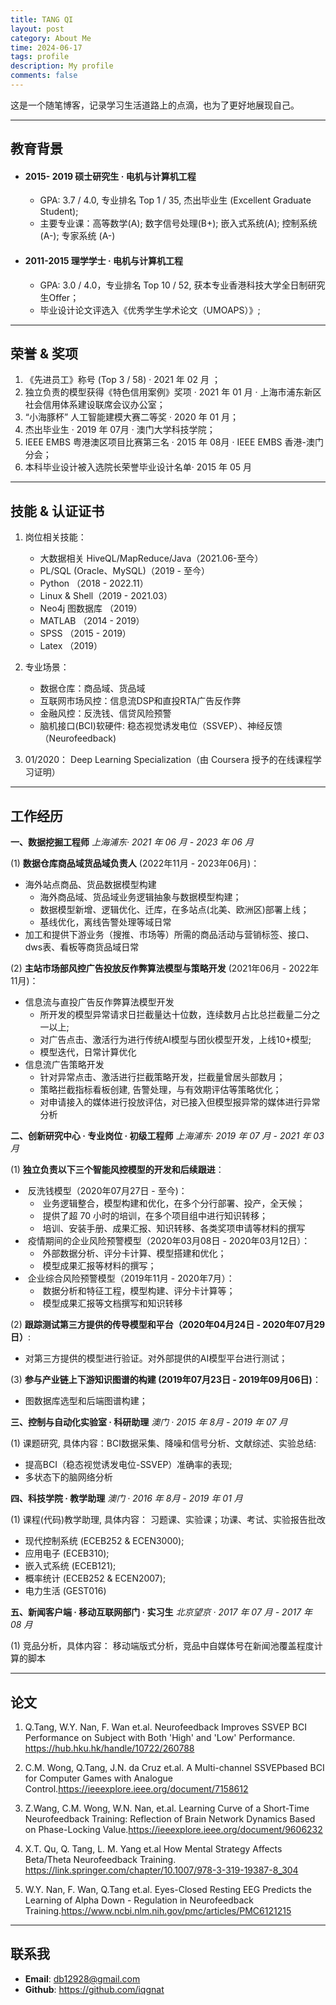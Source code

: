 ```yaml
---
title: TANG QI
layout: post
category: About Me
time: 2024-06-17
tags: profile
description: My profile
comments: false
---
```


这是一个随笔博客，记录学习生活道路上的点滴，也为了更好地展现自己。

____________________________________________________________________________________________________________________________________________________________________________________________________________________________________________________

## 教育背景

- ####  2015- 2019  硕士研究生 · 电机与计算机工程
   + GPA: 3.7 / 4.0, 专业排名 Top 1 / 35, 杰出毕业生 (Excellent Graduate Student);
   + 主要专业课：高等数学(A);  数字信号处理(B+); 嵌入式系统(A); 控制系统(A-); 专家系统 (A-)
   
- #### 2011-2015  理学学士  · 电机与计算机工程
   + GPA: 3.0 / 4.0，专业排名 Top 10 / 52,  获本专业香港科技大学全日制研究生Offer；
   + 毕业设计论文评选入《优秀学生学术论文（UMOAPS）》;

------------------------

## 荣誉 & 奖项
1. 《先进员工》称号 (Top 3 / 58) · 2021 年 02 月 ； 
2. 独立负责的模型获得《特色信用案例》奖项 · 2021 年 01 月 ·  上海市浦东新区社会信用体系建设联席会议办公室；
3. “小海豚杯” 人工智能建模大赛二等奖 · 2020 年 01 月；
4. 杰出毕业生 · 2019 年 07月 · 澳门大学科技学院；
5. IEEE EMBS 粤港澳区项目比赛第三名 · 2015 年 08月 ·  IEEE EMBS 香港-澳门分会；
6. 本科毕业设计被入选院长荣誉毕业设计名单· 2015 年 05 月

-------

## 技能 & 认证证书 
1. 岗位相关技能：
   + 大数据相关 HiveQL/MapReduce/Java（2021.06-至今）
   + PL/SQL (Oracle、MySQL)（2019 - 至今）
   + Python （2018 - 2022.11）
   + Linux & Shell（2019 - 2021.03）
   + Neo4j 图数据库 （2019）
   + MATLAB （2014 - 2019）
   + SPSS （2015 - 2019） 
   + Latex （2019）
2. 专业场景：
   + 数据仓库：商品域、货品域
   + 互联网市场风控：信息流DSP和直投RTA广告反作弊
   + 金融风控：反洗钱、信贷风险预警
   + 脑机接口(BCI)软硬件: 稳态视觉诱发电位（SSVEP）、神经反馈（Neurofeedback) 
   
3. 01/2020： Deep Learning Specialization（由 Coursera 授予的在线课程学习证明）

-----

## 工作经历

**一、数据挖掘工程师**
	 *上海浦东· 2021 年 06 月 - 2023 年 06 月*

(1) **数据仓库商品域货品域负责人** (2022年11月 - 2023年06月)：

+ 海外站点商品、货品数据模型构建
  + 海外商品域、货品域业务逻辑抽象与数据模型构建；
  + 数据模型新增、逻辑优化、迁库，在多站点(北美、欧洲区)部署上线；
  + 基线优化，离线告警处理等域日常
+ 加工和提供下游业务（搜推、市场等）所需的商品活动与营销标签、接口、dws表、看板等商货品域日常

(2) **主站市场部风控广告投放反作弊算法模型与策略开发** (2021年06月 - 2022年11月)：

+ 信息流与直投广告反作弊算法模型开发
  + 所开发的模型异常请求日拦截量达十位数，连续数月占比总拦截量二分之一以上;
  + 对广告点击、激活行为进行传统AI模型与团伙模型开发，上线10+模型;
  + 模型迭代，日常计算优化
+ 信息流广告策略开发
  + 针对异常点击、激活进行拦截策略开发，拦截量曾居头部数月；
  + 策略拦截指标看板创建, 告警处理，与有效期评估等策略优化；
  + 对申请接入的媒体进行投放评估，对已接入但模型报异常的媒体进行异常分析

**二、创新研究中心 · 专业岗位 · 初级工程师**
          *上海浦东· 2019 年 07 月 - 2021 年 03 月*

(1) **独立负责以下三个智能风控模型的开发和后续跟进**：

+ ​    反洗钱模型（2020年07月27日 - 至今)：
     + ​    业务逻辑整合，模型构建和优化，在多个分行部署、投产，全天候；
     + ​    提供了超 70 小时的培训，在多个项目组中进行知识转移；
     + ​    培训、安装手册、成果汇报、知识转移、各类奖项申请等材料的撰写
+ ​    疫情期间的企业风险预警模型（2020年03月08日 - 2020年03月12日）：
     + ​    外部数据分析、评分卡计算、模型搭建和优化；
     + ​    模型成果汇报等材料的撰写；
+ ​    企业综合风险预警模型（2019年11月 - 2020年7月）：                     
  + ​    数据分析和特征工程，模型构建、评分卡计算等；
  + ​    模型成果汇报等文档撰写和知识转移

(2) **跟踪测试第三方提供的传导模型和平台（2020年04月24日 - 2020年07月29日）**:

+ 对第三方提供的模型进行验证。对外部提供的AI模型平台进行测试；

(3) **参与产业链上下游知识图谱的构建 (2019年07月23日 - 2019年09月06日)**：

+ 图数据库选型和后端图谱构建；

**三、控制与自动化实验室 · 科研助理**
  	*澳门 · 2015 年 8月 - 2019 年  07 月*

(1) 课题研究, 具体内容：BCI数据采集、降噪和信号分析、文献综述、实验总结:
+ 提高BCI（稳态视觉诱发电位-SSVEP）准确率的表现;
+ 多状态下的脑网络分析

**四、科技学院 · 教学助理**
      *澳门 · 2016 年 8月 - 2019 年 01 月* 

(1) 课程(代码)教学助理, 具体内容： 习题课、实验课；功课、考试、实验报告批改

+ 现代控制系统 (ECEB252 & ECEN3000); 
+ 应用电子 (ECEB310); 
+ 嵌入式系统 (ECEB121);
+ 概率统计 (ECEB252 & ECEN2007); 
+ 电力生活 (GEST016)

 **五、新闻客户端 · 移动互联网部门 · 实习生** 
       *北京望京 · 2017 年  07 月 - 2017 年  08 月* 

(1) 竞品分析，具体内容： 移动端版式分析，竞品中自媒体号在新闻池覆盖程度计算的脚本

-----

## 论文

1.  Q.Tang, W.Y. Nan, F. Wan et.al. Neurofeedback Improves SSVEP BCI Performance on Subject with Both 'High' and 'Low' Performance. https://hub.hku.hk/handle/10722/260788

2.  C.M. Wong, Q.Tang, J.N. da Cruz et.al. A Multi-channel SSVEPbased BCI for Computer Games with Analogue Control.https://ieeexplore.ieee.org/document/7158612

3.  Z.Wang, C.M. Wong, W.N. Nan, et.al. Learning Curve of a Short-Time Neurofeedback Training: Reflection of Brain Network Dynamics Based on Phase-Locking Value.https://ieeexplore.ieee.org/document/9606232

4.  X.T. Qu, Q. Tang, L. M. Yang et.al How Mental Strategy Affects Beta/Theta Neurofeedback Training. https://link.springer.com/chapter/10.1007/978-3-319-19387-8_304

5.  W.Y. Nan, F. Wan, Q.Tang et.al. Eyes-Closed Resting EEG Predicts the Learning of Alpha Down - Regulation in Neurofeedback Training.https://www.ncbi.nlm.nih.gov/pmc/articles/PMC6121215

    
-------

## 联系我

- **Email**: db12928@gmail.com
- **Github**: https://github.com/iqgnat

